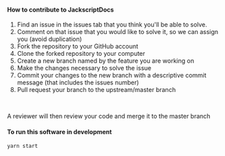 #### How to contribute to JackscriptDocs

1. Find an issue in the issues tab that you think you'll be able to solve.
2. Comment on that issue that you would like to solve it, so we can assign you (avoid duplication)
3. Fork the repository to your GitHub account
4. Clone the forked repository to your computer
5. Create a new branch named by the feature you are working on
6. Make the changes necessary to solve the issue
7. Commit your changes to the new branch with a descriptive commit message (that includes the issues number)
8. Pull request your branch to the upstream/master branch

<br />
<p>A reviewer will then review your code and merge it to the master branch</p>

#### To run this software in development

`yarn start`
